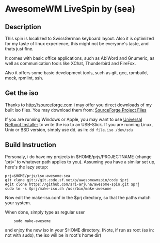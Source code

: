 AwesomeWM LiveSpin by (sea)
===========================


Description
-----------

This spin is localized to SwissGerman keyboard layout.
Also it is optimized for my taste of linux experience,
this might not be everyone's taste, and thats just fine.

It comes with basic office applications, such as AbiWord
and Gnumeric, as well as communication tools like XChat,
Thunderbird and FireFox.

Also it offers some basic development tools, such as git,
gcc, rpmbuild, mock, rpmlint, ssh.



Get the iso
------

Thanks to http://sourceforge.com i may offer you direct downloads of my built iso files.
You may download them from: [SourceForge Project Files](https://sourceforge.net/projects/awesomewmspin/files/?source=navbar)
	
If you are running Windows or Apple, you may want to use [Universal Netboot Installer](https://sourceforge.net/projects/unetbootin/) to write the iso to an USB-Stick.
If you are running Linux, Unix or BSD version, simply use dd, as in: `dd file.iso /dev/sdu`


Build Instruction
-----------------

Personaly, i do have my projects in $HOME/prjs/PROJECTNAME (change 'prj=' to whatever path applies to you).
Assuming you have a similar set up, here's the lazy setup:


	prj=$HOME/prjs/iso-awesome-sea
	git clone git://git.code.sf.net/p/awesomewmspin/code $prj
	#git clone https://github.com/sri-arjuna/awesome-spin.git $prj
	sudo ln -s $prj/make-iso.sh /usr/bin/make-awesome


Now edit the make-iso.conf in the $prj directory, so that the paths match your system. 

When done, simply type as regular user

		sudo make-awesome

and enjoy the new iso in your $HOME directory.
(Note, if run as root (as in: not with sudo), the iso will be in root's home dir)

